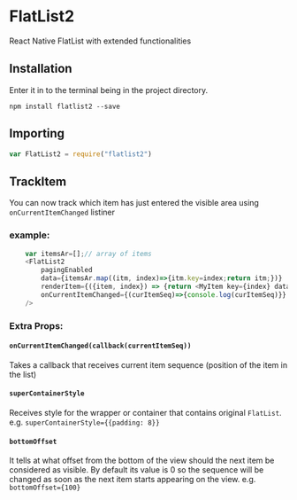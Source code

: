 # FlatList2
React Native FlatList with extended functionalities

## Installation
Enter it in to the terminal being in the project directory.

```npm install flatlist2 --save```

## Importing
```js
var FlatList2 = require("flatlist2")
```


## TrackItem
You can now track which item has just entered the visible area using ``` onCurrentItemChanged``` listiner 

### example:

```js
	var itemsAr=[];// array of items
	<FlatList2
	    pagingEnabled
		data={itemsAr.map((itm, index)=>{itm.key=index;return itm;})}
		renderItem={({item, index}) => {return <MyItem key={index} data={item}/>}}
		onCurrentItemChanged={(curItemSeq)=>{console.log(curItemSeq)}}
    />
```

### Extra Props:

#### ```onCurrentItemChanged(callback(currentItemSeq))```
Takes a callback that receives current item sequence (position of the item in the list)

#### ```superContainerStyle```
Receives style for the wrapper or container that contains original ```FlatList```. e.g. ```superContainerStyle={{padding: 8}} ```

#### ```bottomOffset```
It tells at what offset from the bottom of the view should the next item be considered as visible. By default its value is 0 so the sequence will be changed as soon as the next item starts appearing on the view. e.g.  ```bottomOffset={100}```

